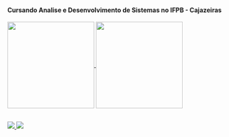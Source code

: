 
#### Cursando Analise e Desenvolvimento de Sistemas no IFPB - Cajazeiras

  <div>
    <a href = "https://github.com/CiceroLucas">
    <img height="195em" align="center" src="https://github-readme-stats.vercel.app/api?username=CiceroLucas&&show_icons=true&title_color=ffffff&icon_color=bb2acf&text_color=daf7dc&bg_color=151515"/>
    <img height="195em" align="center" src="https://github-readme-stats.vercel.app/api/top-langs/?username=CiceroLucas&langs_count=8&theme=dark"/>
  </div>

##
  
 <div>
    <a href="TheLuskera#4960"><img src= "https://img.shields.io/badge/Discord-7289DA?style=for-the-badge&logo=discord&logoColor=white"</a>
    <a href="lucas:lukasferreiradesousa098@gmail.com"><img src= "https://img.shields.io/badge/Gmail-D14836?style=for-the-badge&logo=gmail&logoColor=white"</a>
 </div>
